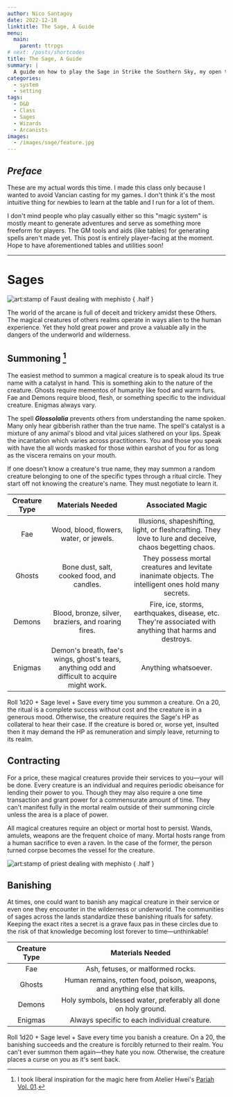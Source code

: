 ```yaml
---
author: Nico Santagoy
date: 2022-12-18
linktitle: The Sage, A Guide
menu:
  main:
    parent: ttrpgs
# next: /posts/shortcodes
title: The Sage, A Guide
summary: |
  A guide on how to play the Sage in Strike the Southern Sky, my open table campaign.
categories:
  - system
  - setting
tags:
  - D&D
  - Class
  - Sages
  - Wizards
  - Arcanists
images:
  - /images/sage/feature.jpg
---
```


## _Preface_

These are my actual words this time. I made this class only because I wanted to avoid Vancian casting for my games. I don't think it's the most intuitive thing for newbies to learn at the table and I run for a lot of them.

I don't mind people who play casually either so this "magic system" is mostly meant to generate adventures and serve as something more freeform for players. The GM tools and aids (like tables) for generating spells aren't made yet. This post is entirely player-facing at the moment. Hope to have aforementioned tables and utilities soon!

---

# Sages

![art:stamp of Faust dealing with mephisto](/images/sage/hero-image.jpg)
{ .half }

The world of the arcane is full of deceit and trickery amidst these Others. The magical creatures of others realms operate in ways alien to the human experience. Yet they hold great power and prove a valuable ally in the dangers of the underworld and wilderness.

## Summoning [^1]

The easiest method to summon a magical creature is to speak aloud its true name with a catalyst in hand. This is something akin to the nature of the creature. Ghosts require mementos of humanity like food and warm furs. Fae and Demons require blood, flesh, or something specific to the individual creature. Enigmas always vary.

The spell **_Glossolalia_** prevents others from understanding the name spoken. Many only hear gibberish rather than the true name. The spell's catalyst is a mixture of any animal's blood and vital juices slathered on your lips. Speak the incantation which varies across practitioners. You and those you speak with have the all words masked for those within earshot of you for as long as the viscera remains on your mouth.

If one doesn't know a creature's true name, they may summon a random creature belonging to one of the specific types through a ritual circle. They start off not knowing the creature's name. They must negotiate to learn it.

| Creature Type |                                       Materials Needed                                        |                                             Associated Magic                                             |
| :-----------: | :-------------------------------------------------------------------------------------------: | :------------------------------------------------------------------------------------------------------: |
|      Fae      |                            Wood, blood, flowers, water, or jewels.                            | Illusions, shapeshifting, light, or fleshcrafting. They love to lure and deceive, chaos begetting chaos. |
|    Ghosts     |                          Bone dust, salt, cooked food, and candles.                           |  They possess mortal creatures and levitate inanimate objects. The intelligent ones hold many secrets.   |
|    Demons     |                      Blood, bronze, silver, braziers, and roaring fires.                      | Fire, ice, storms, earthquakes, disease, etc. They're associated with anything that harms and destroys.  |
|    Enigmas    | Demon's breath, fae's wings, ghost's tears, anything odd and difficult to acquire might work. |                                           Anything whatsoever.                                           |

Roll 1d20 + Sage level + Save every time you summon a creature. On a 20, the ritual is a complete success without cost and the creature is in a generous mood. Otherwise, the creature requires the Sage's HP as collateral to hear their case. If the creature is bored or, worse yet, insulted then it may demand the HP as remuneration and simply leave, returning to its realm.

## Contracting

For a price, these magical creatures provide their services to you—your will be done. Every creature is an individual and requires periodic obeisance for lending their power to you. Though they may also require a one time transaction and grant power for a commensurate amount of time. They can't manifest fully in the mortal realm outside of their summoning circle unless the area is a place of power.

All magical creatures require an object or mortal host to persist. Wands, amulets, weapons are the frequent choice of many. Mortal hosts range from a human sacrifice to even a raven. In the case of the former, the person turned corpse becomes the vessel for the creature.

![art:stamp of priest dealing with mephisto](/images/sage/01.jpg)
{ .half }

## Banishing

At times, one could want to banish any magical creature in their service or even one they encounter in the wilderness or underworld. The communities of sages across the lands standardize these banishing rituals for safety. Keeping the exact rites a secret is a grave faux pas in these circles due to the risk of that knowledge becoming lost forever to time—unthinkable!

| Creature Type |                              Materials Needed                              |
| :-----------: | :------------------------------------------------------------------------: |
|      Fae      |                     Ash, fetuses, or malformed rocks.                      |
|    Ghosts     | Human remains, rotten food, poison, weapons, and anything else that kills. |
|    Demons     |      Holy symbols, blessed water, preferably all done on holy ground.      |
|    Enigmas    |                Always specific to each individual creature.                |

Roll 1d20 + Sage level + Save every time you banish a creature. On a 20, the banishing succeeds and the creature is forcibly returned to their realm. You can't ever summon them again—they hate you now. Otherwise, the creature places a curse on you as it's sent back.

[^1]: I took liberal inspiration for the magic here from Atelier Hwei's [Pariah Vol. 01](https://atelier-hwei.itch.io/pariah).
